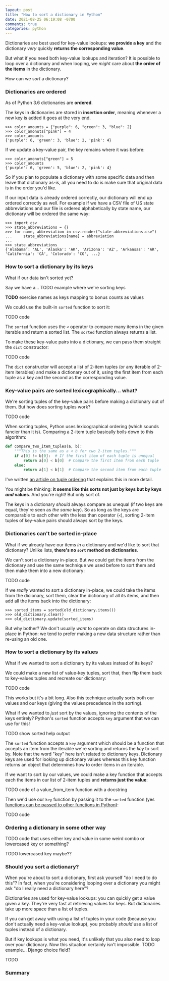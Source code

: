 ```yaml
---
layout: post
title: "How to sort a dictionary in Python"
date: 2021-08-25 06:19:08 -0700
comments: true
categories: python
---
```


Dictionaries are best used for key-value lookups: **we provide a key** and the dictionary *very* quickly **returns the corresponding value**.

But what if you need both key-value lookups and iteration?
It is possible to loop over a dictionary and when looping, we *might* care about **the order of the items** in the dictionary.

How can we *sort* a dictionary?


### Dictionaries are ordered

As of Python 3.6 dictionaries are **ordered**.

The keys in dictionaries are stored in **insertion order**, meaning whenever a new key is added it goes at the very end.

```pycon
>>> color_amounts = {"purple": 6, "green": 3, "blue": 2}
>>> color_amonuts["pink"] = 4
>>> color_amounts
{'purple': 6, 'green': 3, 'blue': 2, 'pink': 4}
```

If we update a key-value pair, the key remains where it was before:

```pycon
>>> color_amonuts["green"] = 5
>>> color_amounts
{'purple': 6, 'green': 5, 'blue': 2, 'pink': 4}
```

So if you plan to populate a dictionary with some specific data and then leave that dictionary as-is, all you need to do is make sure that original data is in the order you'd like.

If our input data is already ordered correctly, our dictionary will end up ordered correctly as well.
For example if we have a CSV file of US state abbreviations and our file is ordered alphabetically by state name, our dictionary will be ordered the same way:

```pycon
>>> import csv
>>> state_abbreviations = {}
>>> for name, abbreviation in csv.reader("state-abbreviations.csv")
...     state_abbreviations[name] = abbreviation
...
>>> state_abbreviations
{'Alabama': 'AL', 'Alaska': 'AK', 'Arizona': 'AZ', 'Arkansas': 'AR', 'California': 'CA', 'Colorado': 'CO', ...}
```


### How to sort a dictionary by its keys

What if our data isn't sorted yet?

Say we have a... TODO example where we're sorting keys

**TODO** exercise names as keys mapping to bonus counts as values

We could use the built-in `sorted` function to sort it:

TODO code

The `sorted` function uses the `<` operator to compare many items in the given iterable and return a sorted list.
The `sorted` function always returns a list.

To make these key-value pairs into a dictionary, we can pass them straight the `dict` constructor:

TODO code

The `dict` constructor will accept a list of 2-item tuples (or any iterable of 2-item iterables) and make a dictionary out of it, using the first item from each tuple as a key and the second as the corresponding value.


### Key-value pairs are sorted lexicographically... what?

We're sorting tuples of the key-value pairs before making a dictionary out of them.
But how does sorting tuples work?

TODO code

When sorting tuples, Python uses lexicographical ordering (which sounds fancier than it is).
Comparing a 2-item tuple basically boils down to this algorithm:

```python
def compare_two_item_tuples(a, b):
    """This is the same as a < b for two 2-item tuples."""
    if a[0] != b[0]:  # If the first item of each tuple is unequal
        return a[0] < b[0]  # Compare the first item from each tuple
    else:
        return a[1] < b[1]  # Compare the second item from each tuple
```

I've written [an article on tuple ordering][tuple ordering] that explains this in more detail.

You might be thinking: **it seems like this sorts not just by keys but by keys *and* values**.
And you're right!
But only sort of.

The keys in a dictionary *should* always compare as unequal (if two keys are equal, they're seen as *the same key*).
So as long as the keys are comparable to each other with the less than operator (`<`), sorting 2-item tuples of key-value pairs should always sort by the keys.


### Dictionaries can't be sorted in-place

What if we already have our items *in* a dictionary and we'd like to sort that dictionary?
Unlike lists, **there's no `sort` method on dictionaries**.

We can't sort a dictionary in-place.
But we could get the items from the dictionary and use the same technique we used before to sort them and then make them into a new dictionary:

TODO code

If we *really* wanted to sort a dictionary in-place, we could take the items from the dicionary, sort them, clear the dictionary of all its items, and then add all the items back into the dictionary:

```pycon
>>> sorted_items = sorted(old_dictionary.items())
>>> old_dictionary.clear()
>>> old_dictionary.update(sorted_items)
```

But why bother?
We don't usually *want* to operate on data structures in-place in Python: we tend to prefer making a new data structure rather than re-using an old one.


### How to sort a dictionary by its values

What if we wanted to sort a dictionary by its values instead of its keys?

We could make a new list of value-key tuples, sort that, then flip them back to key-values tuples and recreate our dictionary:

TODO code

This works but it's a bit long.
Also this technique actually sorts both our values and our keys (giving the values precedence in the sorting).

What if we wanted to *just* sort by the values, ignoring the contents of the keys entirely?
Python's `sorted` function accepts `key` argument that we can use for this!

TODO show sorted help output

The `sorted` function accepts a `key` argument which should be a function that accepts an item from the iterable we're sorting and returns the *key* to sort by.
Note that the word "key" here isn't related to dictionary keys.
Dictionary keys are used for looking up dictionary values whereas this key function returns an object that determines how to order items in an iterable.

If we want to sort by our values, we could make a key function that accepts each the items in our list of 2-item tuples and **returns just the value**:

TODO code of a value_from_item function with a docstring

Then we'd use our `key` function by passing it to the `sorted` function (yes [functions can be passed to other functions in Python][passing functions]):

TODO code


### Ordering a dictionary in some other way

TODO code that uses either key and value in some weird combo or lowercased key or something?

TODO lowercased key maybe??


### Should you sort a dictionary?

When you're about to sort a dictionary, first ask yourself "do I need to do this"?
In fact, when you're considering looping over a dictionary you might ask "do I really need a dictionary here"?

Dictionaries are used for key-value lookups: you can quickly get a value given a key.
They're very fast at retrieving values for keys.
But dictionaries take up more space than a list of tuples.

If you can get away with using a list of tuples in your code (because you don't actually need a key-value lookup), you probably *should* use a list of tuples instead of a dictionary.

But if key lookups is what you need, it's unlikely that you also need to loop over your dictionary.
Now this situation certainly isn't impossible.
TODO example... Django choice field?

TODO


### Summary


[tuple ordering]: https://treyhunner.com/2019/03/python-deep-comparisons-and-code-readability/
[passing functions]: https://treyhunner.com/2020/01/passing-functions-as-arguments/
